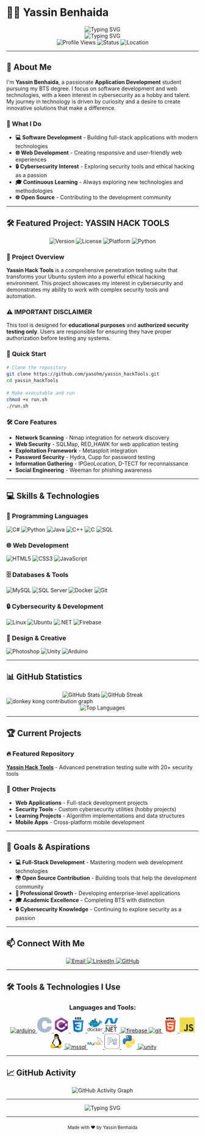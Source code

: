 # 👨‍💻 Yassin Benhaida

<div align="center">
  <img src="https://readme-typing-svg.herokuapp.com?font=Fira+Code&weight=500&size=28&pause=1000&color=00FF00&center=true&vCenter=true&width=435&lines=Application;Development;Student" alt="Typing SVG" />
</div>

<div align="center">
  <img src="https://readme-typing-svg.herokuapp.com?font=Fira+Code&weight=500&size=28&pause=1000&color=00FF00&center=true&vCenter=true&width=435&lines=Open+Source+Contributor" alt="Typing SVG" />
</div>

<div align="center">
  <img src="https://komarev.com/ghpvc/?username=yasohm&style=flat-square&color=blue" alt="Profile Views" />
  <img src="https://img.shields.io/badge/Status-Available-brightgreen" alt="Status" />
  <img src="https://img.shields.io/badge/Location-Morocco-blue" alt="Location" />
</div>

---

## 🚀 About Me

I'm **Yassin Benhaida**, a passionate **Application Development** student pursuing my BTS degree. I focus on software development and web technologies, with a keen interest in cybersecurity as a hobby and talent. My journey in technology is driven by curiosity and a desire to create innovative solutions that make a difference.

### 🎯 What I Do
- **💻 Software Development** - Building full-stack applications with modern technologies
- **🌐 Web Development** - Creating responsive and user-friendly web experiences
- **🔒 Cybersecurity Interest** - Exploring security tools and ethical hacking as a passion
- **🎓 Continuous Learning** - Always exploring new technologies and methodologies
- **🌐 Open Source** - Contributing to the development community

---

## 🛠️ Featured Project: YASSIN HACK TOOLS

<div align="center">
  <img src="https://img.shields.io/badge/version-2.0-blue.svg" alt="Version" />
  <img src="https://img.shields.io/badge/license-GPL%20v3-green.svg" alt="License" />
  <img src="https://img.shields.io/badge/platform-Ubuntu-red.svg" alt="Platform" />
  <img src="https://img.shields.io/badge/python-3.x-blue.svg" alt="Python" />
</div>

### 🎯 Project Overview
**Yassin Hack Tools** is a comprehensive penetration testing suite that transforms your Ubuntu system into a powerful ethical hacking environment. This project showcases my interest in cybersecurity and demonstrates my ability to work with complex security tools and automation.

### ⚠️ **IMPORTANT DISCLAIMER**
This tool is designed for **educational purposes** and **authorized security testing only**. Users are responsible for ensuring they have proper authorization before testing any systems.

### 🚀 Quick Start
```bash
# Clone the repository
git clone https://github.com/yasohm/yassin_hackTools.git
cd yassin_hackTools

# Make executable and run
chmod +x run.sh
./run.sh
```

### 🛠️ Core Features
- **Network Scanning** - Nmap integration for network discovery
- **Web Security** - SQLMap, RED_HAWK for web application testing
- **Exploitation Framework** - Metasploit integration
- **Password Security** - Hydra, Cupp for password testing
- **Information Gathering** - IPGeoLocation, D-TECT for reconnaissance
- **Social Engineering** - Weeman for phishing awareness

---

## 💻 Skills & Technologies

### 🔧 Programming Languages
![C#](https://img.shields.io/badge/C%23-239120?style=for-the-badge&logo=c-sharp&logoColor=white)
![Python](https://img.shields.io/badge/Python-3776AB?style=for-the-badge&logo=python&logoColor=white)
![Java](https://img.shields.io/badge/Java-ED8B00?style=for-the-badge&logo=openjdk&logoColor=white)
![C++](https://img.shields.io/badge/C%2B%2B-00599C?style=for-the-badge&logo=c%2B%2B&logoColor=white)
![C](https://img.shields.io/badge/C-00599C?style=for-the-badge&logo=c&logoColor=white)
![SQL](https://img.shields.io/badge/SQL-000000?style=for-the-badge&logo=mysql&logoColor=white)

### 🌐 Web Development
![HTML5](https://img.shields.io/badge/HTML5-E34F26?style=for-the-badge&logo=html5&logoColor=white)
![CSS3](https://img.shields.io/badge/CSS3-1572B6?style=for-the-badge&logo=css3&logoColor=white)
![JavaScript](https://img.shields.io/badge/JavaScript-F7DF1E?style=for-the-badge&logo=javascript&logoColor=black)

### 🗄️ Databases & Tools
![MySQL](https://img.shields.io/badge/MySQL-00000F?style=for-the-badge&logo=mysql&logoColor=white)
![SQL Server](https://img.shields.io/badge/Microsoft_SQL_Server-CC2927?style=for-the-badge&logo=microsoft-sql-server&logoColor=white)
![Docker](https://img.shields.io/badge/Docker-2496ED?style=for-the-badge&logo=docker&logoColor=white)
![Git](https://img.shields.io/badge/GIT-E44C30?style=for-the-badge&logo=git&logoColor=white)

### 🔒 Cybersecurity & Development
![Linux](https://img.shields.io/badge/Linux-FCC624?style=for-the-badge&logo=linux&logoColor=black)
![Ubuntu](https://img.shields.io/badge/Ubuntu-E95420?style=for-the-badge&logo=ubuntu&logoColor=white)
![.NET](https://img.shields.io/badge/.NET-512BD4?style=for-the-badge&logo=.net&logoColor=white)
![Firebase](https://img.shields.io/badge/Firebase-039BE5?style=for-the-badge&logo=firebase&logoColor=white)

### 🎨 Design & Creative
![Photoshop](https://img.shields.io/badge/Adobe%20Photoshop-31A8FF?style=for-the-badge&logo=adobe-photoshop&logoColor=white)
![Unity](https://img.shields.io/badge/Unity-100000?style=for-the-badge&logo=unity&logoColor=white)
![Arduino](https://img.shields.io/badge/Arduino-00979D?style=for-the-badge&logo=arduino&logoColor=white)

---

## 📊 GitHub Statistics

<div align="center">
  <img src="https://github-readme-stats.vercel.app/api?username=yasohm&show_icons=true&theme=tokyonight&hide_border=true&bg_color=0D1117" alt="GitHub Stats" />
  <img src="https://github-readme-streak-stats.herokuapp.com/?user=yasohm&theme=tokyonight&hide_border=true&background=0D1117" alt="GitHub Streak" />
</div>

<picture>
  <source media="(prefers-color-scheme: dark)" srcset="donkey-kong-graph-dark.svg">
  <source media="(prefers-color-scheme: light)" srcset="donkey-kong-graph.svg">
  <img alt="donkey kong contribution graph" src="donkey-kong-graph.svg" width="140" height="140">
</picture>


<div align="center">
  <img src="https://github-readme-stats.vercel.app/api/top-langs/?username=yasohm&layout=compact&theme=tokyonight&hide_border=true&bg_color=0D1117" alt="Top Languages" />
</div>

---

## 🏆 Current Projects

### 🔥 Featured Repository
**[Yassin Hack Tools](https://github.com/yasohm/yassin_hackTools)** - Advanced penetration testing suite with 20+ security tools

### 🚀 Other Projects
- **Web Applications** - Full-stack development projects
- **Security Tools** - Custom cybersecurity utilities (hobby projects)
- **Learning Projects** - Algorithm implementations and data structures
- **Mobile Apps** - Cross-platform mobile development

---

## 🎯 Goals & Aspirations

- **💻 Full-Stack Development** - Mastering modern web development technologies
- **🌍 Open Source Contribution** - Building tools that help the development community
- **💼 Professional Growth** - Developing enterprise-level applications
- **🎓 Academic Excellence** - Completing BTS with distinction
- **🔒 Cybersecurity Knowledge** - Continuing to explore security as a passion

---

## 📫 Connect With Me

<div align="center">
  <a href="mailto:benhaidayassine1@gmail.com">
    <img src="https://img.shields.io/badge/Gmail-D14836?style=for-the-badge&logo=gmail&logoColor=white" alt="Email" />
  </a>
  <a href="https://linkedin.com/in/yassin-benhaida">
    <img src="https://img.shields.io/badge/LinkedIn-0077B5?style=for-the-badge&logo=linkedin&logoColor=white" alt="LinkedIn" />
  </a>
  <a href="https://github.com/yasohm">
    <img src="https://img.shields.io/badge/GitHub-100000?style=for-the-badge&logo=github&logoColor=white" alt="GitHub" />
  </a>
</div>

---

## 🛠️ Tools & Technologies I Use

<div align="center">
  <h3>Languages and Tools:</h3>
  <p>
    <a href="https://www.arduino.cc/" target="_blank" rel="noreferrer">
      <img src="https://cdn.worldvectorlogo.com/logos/arduino-1.svg" alt="arduino" width="40" height="40"/>
    </a>
    <a href="https://www.cprogramming.com/" target="_blank" rel="noreferrer">
      <img src="https://raw.githubusercontent.com/devicons/devicon/master/icons/c/c-original.svg" alt="c" width="40" height="40"/>
    </a>
    <a href="https://www.w3schools.com/cs/" target="_blank" rel="noreferrer">
      <img src="https://raw.githubusercontent.com/devicons/devicon/master/icons/csharp/csharp-original.svg" alt="csharp" width="40" height="40"/>
    </a>
    <a href="https://www.w3schools.com/css/" target="_blank" rel="noreferrer">
      <img src="https://raw.githubusercontent.com/devicons/devicon/master/icons/css3/css3-original-wordmark.svg" alt="css3" width="40" height="40"/>
    </a>
    <a href="https://www.docker.com/" target="_blank" rel="noreferrer">
      <img src="https://raw.githubusercontent.com/devicons/devicon/master/icons/docker/docker-original-wordmark.svg" alt="docker" width="40" height="40"/>
    </a>
    <a href="https://dotnet.microsoft.com/" target="_blank" rel="noreferrer">
      <img src="https://raw.githubusercontent.com/devicons/devicon/master/icons/dot-net/dot-net-original-wordmark.svg" alt="dotnet" width="40" height="40"/>
    </a>
    <a href="https://firebase.google.com/" target="_blank" rel="noreferrer">
      <img src="https://www.vectorlogo.zone/logos/firebase/firebase-icon.svg" alt="firebase" width="40" height="40"/>
    </a>
    <a href="https://git-scm.com/" target="_blank" rel="noreferrer">
      <img src="https://www.vectorlogo.zone/logos/git-scm/git-scm-icon.svg" alt="git" width="40" height="40"/>
    </a>
    <a href="https://www.w3.org/html/" target="_blank" rel="noreferrer">
      <img src="https://raw.githubusercontent.com/devicons/devicon/master/icons/html5/html5-original-wordmark.svg" alt="html5" width="40" height="40"/>
    </a>
    <a href="https://developer.mozilla.org/en-US/docs/Web/JavaScript" target="_blank" rel="noreferrer">
      <img src="https://raw.githubusercontent.com/devicons/devicon/master/icons/javascript/javascript-original.svg" alt="javascript" width="40" height="40"/>
    </a>
    <a href="https://www.linux.org/" target="_blank" rel="noreferrer">
      <img src="https://raw.githubusercontent.com/devicons/devicon/master/icons/linux/linux-original.svg" alt="linux" width="40" height="40"/>
    </a>
    <a href="https://www.microsoft.com/en-us/sql-server" target="_blank" rel="noreferrer">
      <img src="https://www.svgrepo.com/show/303229/microsoft-sql-server-logo.svg" alt="mssql" width="40" height="40"/>
    </a>
    <a href="https://www.mysql.com/" target="_blank" rel="noreferrer">
      <img src="https://raw.githubusercontent.com/devicons/devicon/master/icons/mysql/mysql-original-wordmark.svg" alt="mysql" width="40" height="40"/>
    </a>
    <a href="https://www.photoshop.com/en" target="_blank" rel="noreferrer">
      <img src="https://raw.githubusercontent.com/devicons/devicon/master/icons/photoshop/photoshop-line.svg" alt="photoshop" width="40" height="40"/>
    </a>
    <a href="https://www.python.org" target="_blank" rel="noreferrer">
      <img src="https://raw.githubusercontent.com/devicons/devicon/master/icons/python/python-original.svg" alt="python" width="40" height="40"/>
    </a>
    <a href="https://unity.com/" target="_blank" rel="noreferrer">
      <img src="https://www.vectorlogo.zone/logos/unity3d/unity3d-icon.svg" alt="unity" width="40" height="40"/>
    </a>
  </p>
</div>

---

## 📈 GitHub Activity

<div align="center">
  <img src="https://github-readme-activity-graph.vercel.app/graph?username=yasohm&theme=tokyo-night&hide_border=true&bg_color=0D1117" alt="GitHub Activity Graph" />
</div>

---

<div align="center">
  <img src="https://readme-typing-svg.herokuapp.com?font=Fira+Code&weight=500&size=20&pause=1000&color=00FF00&center=true&vCenter=true&width=435&lines=Thanks+for+visiting+my+profile!;Let's+build+amazing+things+together!;Stay+curious%2C+keep+coding!" alt="Typing SVG" />
</div>

---

<div align="center">
  <sub>Made with ❤️ by Yassin Benhaida</sub>
</div>
